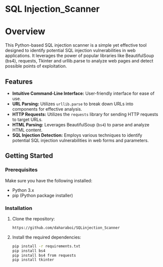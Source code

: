 # SQL Injection_Scanner

# Overview

This Python-based SQL injection scanner is a simple yet effective tool designed to identify potential SQL injection vulnerabilities in web applications. It leverages the power of popular libraries like BeautifulSoup (bs4), requests, Tkinter and urllib.parse to analyze web pages and detect possible points of exploitation.

## Features

- **Intuitive Command-Line Interface:** User-friendly interface for ease of use.
- **URL Parsing:** Utilizes `urllib.parse` to break down URLs into components for effective analysis.
- **HTTP Requests:** Utilizes the `requests` library for sending HTTP requests to target URLs.
- **HTML Parsing:** Leverages BeautifulSoup (`bs4`) to parse and analyze HTML content.
- **SQL Injection Detection:** Employs various techniques to identify potential SQL injection vulnerabilities in web forms and parameters.

## Getting Started

### Prerequisites

Make sure you have the following installed:

- Python 3.x
- pip (Python package installer)

### Installation

1. Clone the repository:

    ```bash
    https://github.com/daharaboi/SQLinjection_Scanner


3. Install the required dependencies:

    ```bash
    pip install -r requirements.txt
    pip install bs4
    pip install bs4 from requests
    pip install tkinter
    ```
